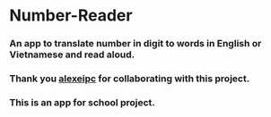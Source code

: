# Number-Reader
### An app to translate number in digit to words in English or Vietnamese and read aloud.
### Thank you [**alexeipc**](https://github.com/alexeipc) for collaborating with this project.
### This is an app for school project.
